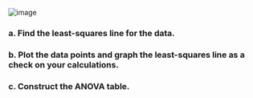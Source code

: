 
![image](https://github.com/user-attachments/assets/aa580afe-90e4-4cd3-a45e-b2e7b0b799bd)


### a. Find the least-squares line for the data.




### b. Plot the data points and graph the least-squares line as a check on your calculations.




### c. Construct the ANOVA table.
